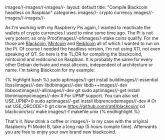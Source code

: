 images//-images//-images//-
layout: default
title: "Compile Blackcoin headless on Raspbian"
categories:
images//- crypto currency
images//-images//-images//-

As I'm working with my Raspberry Pis again, I wanted to reactivate the wallets of crypto currencies I used to mine some time ago. The Pi is not very potent, so only Proofimages//-ofimages//-stake coins qualify. For me those are [Blackcoin](http://blackcoin.co/), [Mintcoin](http://www.mintcoinofficial.com/) and [Reddcoin](https://www.reddcoin.com/) all of which I wanted to run on the Pi. Of course I needed the headless version, I'm not using X11, not even speaking of QT.
So here is the TL;DR for compiling the blackcoind, mintcoind and reddcoind on Raspbian. It is probably the same for every other Debian derivate and most altcoins, independent of architecture or name. I'm taking Blackcoin for my example:

{% highlight bash %}
sudo aptimages//-get install buildimages//-essential libsslimages//-dev libdbimages//-dev libdb++images//-dev libboostimages//-allimages//-dev git
sudo aptimages//-get install libminiupnpcimages//-dev # For UPNP support. You can also set USE_UPNP=0
sudo aptimages//-get install libqrencodeimages//-dev # Or set USE_QRCODE=0
git clone https://github.com/rat4/blackcoin/
cd blackcoin/src/
make images//-f makefile.unix
{% endhighlight %}

That's it. Now drink a coffee or images//- in my case with the original Raspberry Pi Model B, take a long nap (5 hours compile time). Afterwards you are free to enjoy your own brand new blackcoind.
